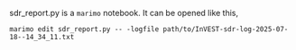 sdr_report.py is a `marimo` notebook. It can be opened like this,

`marimo edit sdr_report.py -- -logfile path/to/InVEST-sdr-log-2025-07-18--14_34_11.txt`
